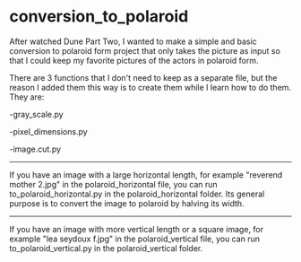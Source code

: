# conversion_to_polaroid

After watched Dune Part Two, I wanted to make a simple and basic conversion to polaroid form project that only takes the picture as input so that I could keep my favorite pictures of the actors in polaroid form.

There are 3 functions that I don't need to keep as a separate file, but the reason I added them this way is to create them while I learn how to do them. They are:

-gray_scale.py

-pixel_dimensions.py

-image.cut.py

-------
If you have an image with a large horizontal length, for example "reverend mother 2.jpg" in the polaroid_horizontal file, you can run to_polaroid_horizontal.py in the polaroid_horizontal folder. Its general purpose is to convert the image to polaroid by halving its width.

-------
If you have an image with more vertical length or a square image, for example "lea seydoux f.jpg" in the polaroid_vertical file, you can run to_polaroid_vertical.py in the polaroid_vertical folder.

